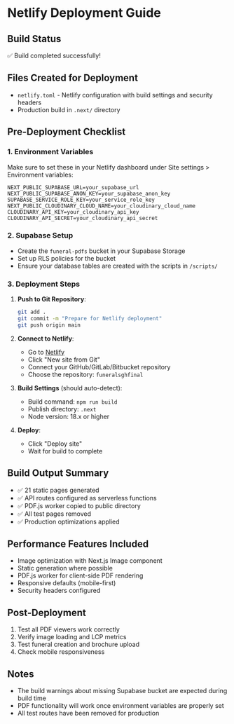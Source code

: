 # Netlify Deployment Guide

## Build Status
✅ Build completed successfully!

## Files Created for Deployment
- `netlify.toml` - Netlify configuration with build settings and security headers
- Production build in `.next/` directory

## Pre-Deployment Checklist

### 1. Environment Variables
Make sure to set these in your Netlify dashboard under Site settings > Environment variables:

```
NEXT_PUBLIC_SUPABASE_URL=your_supabase_url
NEXT_PUBLIC_SUPABASE_ANON_KEY=your_supabase_anon_key
SUPABASE_SERVICE_ROLE_KEY=your_service_role_key
NEXT_PUBLIC_CLOUDINARY_CLOUD_NAME=your_cloudinary_cloud_name
CLOUDINARY_API_KEY=your_cloudinary_api_key
CLOUDINARY_API_SECRET=your_cloudinary_api_secret
```

### 2. Supabase Setup
- Create the `funeral-pdfs` bucket in your Supabase Storage
- Set up RLS policies for the bucket
- Ensure your database tables are created with the scripts in `/scripts/`

### 3. Deployment Steps

1. **Push to Git Repository**:
   ```bash
   git add .
   git commit -m "Prepare for Netlify deployment"
   git push origin main
   ```

2. **Connect to Netlify**:
   - Go to [Netlify](https://netlify.com)
   - Click "New site from Git"
   - Connect your GitHub/GitLab/Bitbucket repository
   - Choose the repository: `funeralsghfinal`

3. **Build Settings** (should auto-detect):
   - Build command: `npm run build`
   - Publish directory: `.next`
   - Node version: 18.x or higher

4. **Deploy**:
   - Click "Deploy site"
   - Wait for build to complete

## Build Output Summary
- ✅ 21 static pages generated
- ✅ API routes configured as serverless functions
- ✅ PDF.js worker copied to public directory
- ✅ All test pages removed
- ✅ Production optimizations applied

## Performance Features Included
- Image optimization with Next.js Image component
- Static generation where possible
- PDF.js worker for client-side PDF rendering
- Responsive defaults (mobile-first)
- Security headers configured

## Post-Deployment
1. Test all PDF viewers work correctly
2. Verify image loading and LCP metrics
3. Test funeral creation and brochure upload
4. Check mobile responsiveness

## Notes
- The build warnings about missing Supabase bucket are expected during build time
- PDF functionality will work once environment variables are properly set
- All test routes have been removed for production